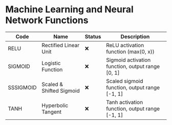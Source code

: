 # Machine Learning and Neural Network Functions

| Code       | Name                                   | Status | Description                                                      |
|------------|---------------------------------------|--------|------------------------------------------------------------------|
| RELU       | Rectified Linear Unit                 | ❌     | ReLU activation function (max(0, x))                            |
| SIGMOID    | Logistic Function                     | ❌     | Sigmoid activation function, output range [0, 1]                 |
| SSSIGMOID  | Scaled & Shifted Sigmoid              | ❌     | Scaled sigmoid function, output range [-1, 1]                    |
| TANH       | Hyperbolic Tangent                    | ❌     | Tanh activation function, output range [-1, 1]                   |
